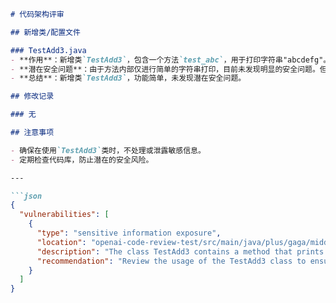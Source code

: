 ```markdown
# 代码架构评审

## 新增类/配置文件

### TestAdd3.java
- **作用**：新增类`TestAdd3`，包含一个方法`test_abc`，用于打印字符串"abcdefg"。
- **潜在安全问题**：由于方法内部仅进行简单的字符串打印，目前未发现明显的安全问题。但需要关注后续使用该类时是否涉及敏感信息的处理。
- **总结**：新增类`TestAdd3`，功能简单，未发现潜在安全问题。

## 修改记录

### 无

## 注意事项

- 确保在使用`TestAdd3`类时，不处理或泄露敏感信息。
- 定期检查代码库，防止潜在的安全风险。

---

```json
{
  "vulnerabilities": [
    {
      "type": "sensitive information exposure",
      "location": "openai-code-review-test/src/main/java/plus/gaga/middleware/TestAdd3.java",
      "description": "The class TestAdd3 contains a method that prints the string 'abcdefg'. This method does not handle sensitive information, but it is important to ensure that no sensitive information is processed or leaked when using this class.",
      "recommendation": "Review the usage of the TestAdd3 class to ensure that no sensitive information is processed or leaked."
    }
  ]
}
```